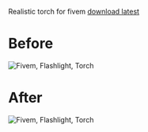 Realistic torch for fivem [download latest](https://github.com/delarmuss/dms_realistic_torch/releases/download/latest/dms_realistic_torch.zip)

# Before

<img src="https://i.imgur.com/rNThDet.png" alt="Fivem, Flashlight, Torch" />

# After

<img src="https://i.imgur.com/9j1AvLd.png" alt="Fivem, Flashlight, Torch"/>
